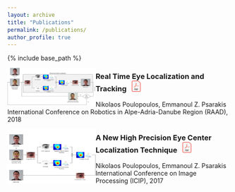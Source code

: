 ```yaml
---
layout: archive
title: "Publications"
permalink: /publications/
author_profile: true
---
```


{% include base_path %}

<img align="left" src="/images/RAAD.png" alt="drawing" width="200"> <h3> Real Time Eye Localization and Tracking  &nbsp; <a href="http://npoul.github.io/files/RAAD2018.pdf"> <img src="/images/pdf.jpg" alt="drawing" width="20"/> </a> </h3>
Nikolaos Poulopoulos, Emmanoul Z. Psarakis
<br /> International Conference on Robotics in Alpe-Adria-Danube Region (RAAD), 2018

<img align="left" src="/images/ICIP.png" alt="drawing" width="200"> <h3> A New High Precision Eye Center Localization Technique  &nbsp; <a href="http://npoul.github.io/files/ICIP2018.pdf"> <img src="/images/pdf.jpg" alt="drawing" width="20"/> </a> </h3>
Nikolaos Poulopoulos, Emmanoul Z. Psarakis
<br /> International Conference on Image Processing (ICIP), 2017

